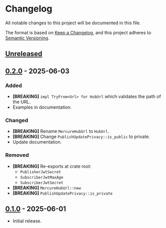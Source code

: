 # Changelog

All notable changes to this project will be documented in this file.

The format is based on [Keep a Changelog](https://keepachangelog.com/en/1.1.0/),
and this project adheres to [Semantic Versioning](https://semver.org/spec/v2.0.0.html).

## [Unreleased]

## [0.2.0] - 2025-06-03

### Added

- **\[BREAKING\]** `impl TryFrom<Url> for HubUrl` which validates the path of
  the URL.
- Examples in documentation.

### Changed

- **\[BREAKING\]** Rename `MercureHubUrl` to `HubUrl`.
- **\[BREAKING\]** Change `PublishUpdatePrivacy::is_public` to private.
- Update documentation.

### Removed

- **\[BREAKING\]** Re-exports at crate root:
    - `PublisherJwtSecret`
    - `SubscriberJwtMaxAge`
    - `SubscriberJwtSecret`
- **\[BREAKING\]** `MercureHubUrl::new`
- **\[BREAKING\]** `PublishUpdatePrivacy::is_private`

## [0.1.0] - 2025-06-01

- Initial release.

[Unreleased]: https://github.com/teohhanhui/mercure-rs/compare/v0.1.0...HEAD
[0.2.0]: https://github.com/teohhanhui/mercure-rs/compare/v0.1.0...v0.2.0
[0.1.0]: https://github.com/teohhanhui/mercure-rs/releases/tag/v0.1.0
